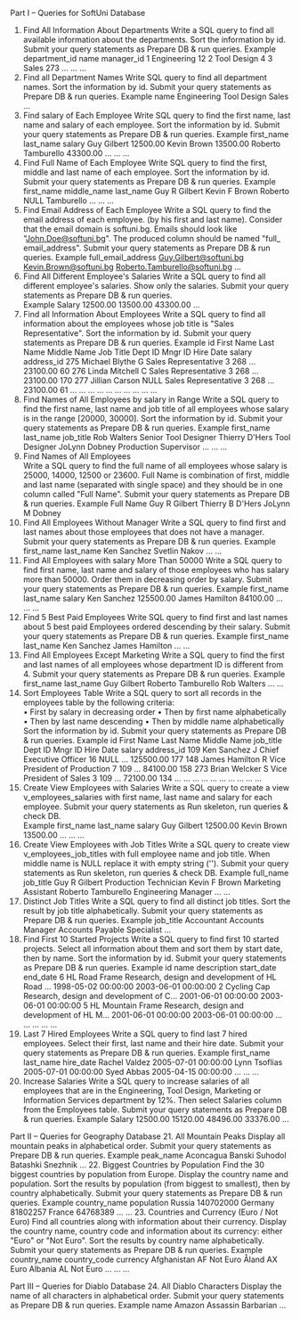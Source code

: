 Part I – Queries for SoftUni Database 
1. Find All Information About Departments 
Write a SQL query to find all available information about the departments. Sort the information by id. Submit your query statements as Prepare DB & run queries. 
Example 
department_id 	name 	manager_id 
1 	Engineering 	12 
2 	Tool Design 	4 
3 	Sales 	273 
… 	… 	… 
2. Find all Department Names 
Write SQL query to find all department names. Sort the information by id. Submit your query statements as Prepare DB & run queries. 
Example 
name 
Engineering 
Tool Design 
Sales 
… 
3. Find salary of Each Employee 
Write SQL query to find the first name, last name and salary of each employee. Sort the information by id. Submit your query statements as Prepare DB & run queries. 
Example 
first_name 	last_name 	salary 
Guy 	Gilbert 	12500.00 
Kevin 	Brown 	13500.00 
Roberto 	Tamburello 	43300.00 
… 	… 	… 
4. Find Full Name of Each Employee 
Write SQL query to find the first, middle and last name of each employee. Sort the information by id. Submit your query statements as Prepare DB & run queries. 
Example 
first_name 	middle_name 	last_name 
Guy 	R 	Gilbert 
Kevin 	F 	Brown 
Roberto 	NULL 	Tamburello 
… 	… 	… 
5. Find Email Address of Each Employee 
Write a SQL query to find the email address of each employee. (by his first and last name). Consider that the email domain is softuni.bg. Emails should look like "John.Doe@softuni.bg". The produced column should be named "full_ email_address".  Submit your query statements as Prepare DB & run queries. 
Example 
full_email_address 
Guy.Gilbert@softuni.bg 
Kevin.Brown@softuni.bg 
Roberto.Tamburello@softuni.bg 
… 
6. Find All Different Employee's Salaries 
Write a SQL query to find all different employee's salaries. Show only the salaries. Submit your query statements as Prepare DB & run queries.  
Example 
Salary 
12500.00 
13500.00 
43300.00 
… 
7. Find all Information About Employees 
Write a SQL query to find all information about the employees whose job title is "Sales Representative". Sort the information by id. Submit your query statements as Prepare DB & run queries. 
Example 
id 	First 
Name 	Last 
Name 	Middle Name 	Job Title 	Dept
ID 	Mngr 
ID 	Hire Date 	salary 	address_id 
275 	Michael 	Blythe 	G 	Sales 
Representative 	3 	268 	… 	23100.00 	60 
276 	Linda 	Mitchell 	C 	Sales 
Representative 	3 	268 	… 	23100.00 	170 
277 	Jillian 	Carson 	NULL 	Sales 
Representative 	3 	268 	… 	23100.00 	61 
… 	… 	… 	… 	… 	… 	… 	… 	… 	… 
8. Find Names of All Employees by salary in Range 
Write a SQL query to find the first name, last name and job title of all employees whose salary is in the range [20000, 30000]. Sort the information by id. Submit your query statements as Prepare DB & run queries. 
Example 
first_name 	last_name 	job_title 
Rob 	Walters 	Senior Tool Designer 
Thierry 	D'Hers 	Tool Designer 
JoLynn 	Dobney 	Production Supervisor 
… 	… 	… 
9.  Find Names of All Employees  
Write a SQL query to find the full name of all employees whose salary is 25000, 14000, 12500 or 23600. Full Name is combination of first, middle and last name (separated with single space) and they should be in one column called "Full Name". Submit your query statements as Prepare DB & run queries. 
Example 
Full Name 
Guy R Gilbert 
Thierry B D'Hers 
JoLynn M Dobney 
10. Find All Employees Without Manager 
Write a SQL query to find first and last names about those employees that does not have a manager. Submit your query statements as Prepare DB & run queries. 
Example 
first_name 	last_name 
Ken 	Sanchez 
Svetlin 	Nakov 
… 	… 
11. Find All Employees with salary More Than 50000 
Write a SQL query to find first name, last name and salary of those employees who has salary more than 50000. Order them in decreasing order by salary. Submit your query statements as Prepare DB & run queries. 
Example 
first_name 	last_name 	salary 
Ken 	Sanchez 	125500.00 
James 	Hamilton 	84100.00 
… 	… 	… 
12. Find 5 Best Paid Employees 
Write SQL query to find first and last names about 5 best paid Employees ordered descending by their salary. Submit your query statements as Prepare DB & run queries. 
Example 
first_name 	last_name 
Ken 	Sanchez 
James 	Hamilton 
… 	… 
13. Find All Employees Except Marketing 
Write a SQL query to find the first and last names of all employees whose department ID is different from 4. Submit your query statements as Prepare DB & run queries. 
Example 
first_name 	last_name 
Guy 	Gilbert 
Roberto 	Tamburello 
Rob 	Walters 
…	…
14. Sort Employees Table 
Write a SQL query to sort all records in the еmployees table by the following criteria:  
•	First by salary in decreasing order 
•	Then by first name alphabetically 
•	Then by last name descending 
•	Then by middle name alphabetically 
Sort the information by id. Submit your query statements as Prepare DB & run queries. 
Example 
id 	First 
Name 	Last 
Name 	Middle Name 	job_title 	Dept
ID 	Mngr 
ID 	Hire Date 	salary 	address_id 
109 	Ken 	Sanchez 	J 	Chief Executive Officer 	16 	NULL 	… 	125500.00 	177 
148 	James 	Hamilton 	R 	Vice President of Production 	7 	109 	… 	84100.00 	158 
273 	Brian 	Welcker 	S 	Vice President of Sales 	3 	109 	… 	72100.00 	134 
… 	… 	… 	… 	… 	… 	… 	… 	… 	… 
15. Create View Employees with Salaries 
Write a SQL query to create a view v_employees_salaries with first name, last name and salary for each employee. Submit your query statements as Run skeleton, run queries & check DB.  
Example 
first_name 	last_name 	salary 
Guy 	Gilbert 	12500.00 
Kevin 	Brown 	13500.00 
… 	… 	… 
16. Create View Employees with Job Titles 
Write a SQL query to create view v_employees_job_titles with full employee name and job title. When middle name is NULL replace it with empty string (''). Submit your query statements as Run skeleton, run queries & check DB. 
Example 
full_name 	job_title 
Guy R Gilbert 	Production Technician 
Kevin F Brown 	Marketing Assistant 
Roberto Tamburello 	Engineering Manager 
… 	…
17.  Distinct Job Titles 
Write a SQL query to find all distinct job titles. Sort the result by job title alphabetically. Submit your query statements as Prepare DB & run queries. 
Example 
job_title 
Accountant 
Accounts Manager 
Accounts Payable Specialist 
… 
18. Find First 10 Started Projects 
Write a SQL query to find first 10 started projects. Select all information about them and sort them by start date, then by name. Sort the information by id.  Submit your query statements as Prepare DB & run queries. 
Example 
id 	name 	description 	start_date 	end_date 
6 	HL Road Frame 	Research, design and development of HL Road … 	1998-05-02 
00:00:00 	2003-06-01 
00:00:00 
2 	Cycling Cap 	Research, design and development of C… 	2001-06-01 
00:00:00 	2003-06-01 
00:00:00 
5 	HL Mountain Frame 	Research, design and development of HL M… 	2001-06-01 
00:00:00 	2003-06-01 
00:00:00 
… 	… 	… 	… 	… 
19.  Last 7 Hired Employees 
Write a SQL query to find last 7 hired employees. Select their first, last name and their hire date. Submit your query statements as Prepare DB & run queries. 
Example 
first_name 	last_name 	hire_date 
Rachel 	Valdez 	2005-07-01 00:00:00 
Lynn 	Tsoflias 	2005-07-01 00:00:00 
Syed 	Abbas 	2005-04-15 00:00:00 
… 	… 	… 
20. Increase Salaries 
Write a SQL query to increase salaries of all employees that are in the Engineering, Tool Design, Marketing or Information Services department by 12%. Then select Salaries column from the Employees table. Submit your query statements as Prepare DB & run queries. 
Example 
Salary 
12500.00 
15120.00 
48496.00 
33376.00 
… 
 
Part II – Queries for Geography Database 
21.  All Mountain Peaks 
Display all mountain peaks in alphabetical order. Submit your query statements as Prepare DB & run queries. 
Example 
peak_name 
Aconcagua 
Banski Suhodol 
Batashki Snezhnik 
… 
22.  Biggest Countries by Population 
Find the 30 biggest countries by population from Europe. Display the country name and population. Sort the results by population (from biggest to smallest), then by country alphabetically. Submit your query statements as Prepare DB & run queries. 
Example 
country_name 	population 
Russia 	140702000 
Germany 	81802257 
France 	64768389 
… 	… 
23.  Countries and Currency (Euro / Not Euro) 
Find all countries along with information about their currency. Display the country name, country code and information about its currency: either "Euro" or "Not Euro". Sort the results by country name alphabetically. Submit your query statements as Prepare DB & run queries. 
Example 
country_name 	country_code 	currency 
Afghanistan 	AF 	Not Euro 
Åland 	AX 	Euro 
Albania 	AL 	Not Euro 
… 	… 	… 
 
Part III – Queries for Diablo Database 
24.  All Diablo Characters 
Display the name of all characters in alphabetical order. Submit your query statements as Prepare DB & run queries. 
Example 
name 
Amazon 
Assassin 
Barbarian 
… 
